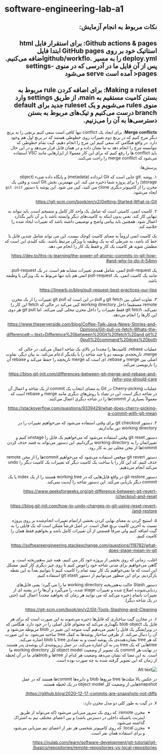 # software-engineering-lab-a1

<div dir='rtl'>

نکات مربوط به انجام آزمایش:
-
**Github actions & pages**:
برای استقرار فایل html استاتیک خود بر روی GitHub pages ابتدا فایل deploy.yml را به مسیر .github/workfloاضافه می‌کنیم. پس از آن فایل ما در آدرسی که در منوی settings->pages آمده است serve می‌شود
-
**Making a ruleset**:
برای اضافه کردن rule  مربوط به بستن کامیت مستقیم به main، از طریق settings وارد منوی rules می‌شویم و یک ruleset جدید برای default branch درست می‌کنیم و تیک‌های مربوط به بستن دسترسی‌ها به آن را می‌زنیم.
-
**Merge conflicts**:
برای ایجاد یک conflict تنها کافی است سعی کنیم برنچی را  به برنچ دیگر مرج کنیم که در برنچ دوم تغییرات روی خطوطی هستند که در برنچ اول هم وجود دارد. در واقع هنگامی که سعی کنیم این مرج را انجام دهیم، گیت تمام خطوطی که نتوانسته مرج را انجام دهد به ما نشان داده و در همان فایل قرار می‌دهد و در این حال  باید conflict ها را رفع کنیم که برای این کار معمولا از ابزارهایی مانند VSC استفاده می‌شود که merge conflict را راحت می‌کنند.
  
پرسش‌ها:

۱. پوشه .git جایی است که Git ابرداده (metadata) و پایگاه داده شیء (object storage) را برای پروژه شما ذخیره می کند. این مهمترین بخش Git است و وقتی یک مخزن را از کامپیوتر دیگری clone می کنید، کپی می شود.
این پوشه با دستور ```git init``` ایجاد می‌شود.

https://git-scm.com/book/en/v2/Getting-Started-What-is-Git

۲. کامیت اتمی، کامیتی است که شامل یک واحد کار  کامل و منسجم است. باید بتواند به تنهایی کار کند، یعنی بدون اینکه به کامیت‌های دیگر وابسته باشد یا بر آن تأثیر بگذارد اعمال شود. همچنین باید پیامی واضح و توصیفی داشته باشد که تغییرات ایجاد شده را خلاصه کند.

یک کامیت اتمی لزوماً به معنای کامیت کوچک نیست. این می تواند شامل چندین فایل یا خط کد باشد، به شرطی که به یک وظیفه یا ویژگی مرتبط باشند. نکته کلیدی این است که مطمئن شوید هر کامیت یک کار و فقط یک کار را انجام می دهد.

https://dev.to/this-is-learning/the-power-of-atomic-commits-in-git-how-and-why-to-do-it-54mn#

یک pull-request اتمی، شامل همه‌ی تغییرات مشابه هم است، در یک pull-request. مانند یک کامیت اتمی، یک pull-request اتمی هم باید تنها مربوط به یک ویژگی یا وظیفه باشد.

https://linearb.io/blog/pull-request-best-practices-our-tips

۳. تفاوت اصلی بین git fetch و pull در این است که git pull تغییرات را از یک مخزن remote مستقیما داخل working directory کپی می‌کند در حالی که fetch این کار را نمی‌کند. git fetch فقط تغییرات را داخل مخزن محلی کپی می‌کند. اما git pull هر دوی این کارها را انجام می‌دهد.

https://www.theserverside.com/blog/Coffee-Talk-Java-News-Stories-and-Opinions/Git-pull-vs-fetch-Whats-the-difference#:~:text=Difference%20between%20Git%20fetch%20and,git%20pull%20command%20does%20both.

 عملیات rebase، کامیت‌ها را مجددا در بالای یک شاخه اعمال می‌کند، در حالی که merge، تاریخجه‌ی توسعه دو یا چند شاخه را با یکدیگر ادغام می‌کند. 
به بیان دیگر، تفاوت اصلی بین merge و rebase، ای است که merge تاریخچه را حفظ می‌کند و rebase آن را بازنویسی می‌کند.

https://blog.git-init.com/differences-between-git-merge-and-rebase-and-why-you-should-care/


عملیات Cherry-picking در Git به معنای انتخاب یک commit از یک شاخه و اعمال آن در شاخه دیگر است.
این در تضاد با روش‌های دیگری مانند merge و rebase است که معمولاً بسیاری از commit‌ها را در شاخه دیگری اعمال می‌کنند.

https://stackoverflow.com/questions/9339429/what-does-cherry-picking-a-commit-with-git-mean
  
  
۴. دستور git checkout برای وقتی استفاده می‌شود که می‌خواهیم تغییرات را در working directory 
دور بیاندازیم.

دستور git reset وقتی استفاده می‌شود که می‌خواهیم یک فایل را unstage کنیم و تغییراتمان را به working directory برگردانیم.
این دستور می‌تواند به قصد حذف کردن commitها از مخن محلی نیز به کار رود.

دستور git revert  موقعی استفاده می‌شود که می‌خواهیم commitها را از مخن remote  حذف کنیم. 
که این کار را با ساخت یک کامیت دیگر که تغییرات یک کامیت دیگر را undo می‌کند انجام می‌دهیم.


دستور git restore در واقع فایل‌هایی که در working tree هستند را از یک index یا یک commit دیگر بازیابی می‌کند. این دستور شاخه را آپدیت نمی‌کند. 


https://www.geeksforgeeks.org/git-difference-between-git-revert-checkout-and-reset/

https://blog.git-init.com/how-to-undo-changes-in-git-using-reset-revert-and-restore/


۵. استیج کردن به معنای نهایی کردن بخشی از/تمام تغییرات انجام‌شده بر روی پروژه نسبت به آخرین کامیت برنچ فعال است. در اصل فرضاً ممکن است که یک فایلی را به گیت  اضافه کنیم ولی صرفاً قسمتی از آن تغییرات کامل باشد و بخواهیم فقط همان را کامیت کنیم.

https://softwareengineering.stackexchange.com/questions/119782/what-does-stage-mean-in-git


اغلب، زمانی که روی بخشی از پروژه خود کار می کنیم، همه چیز به‌هم‌ریخته است. و گاهی می‌خواهیم برای مدتی شاخه خود راعوض کنیم تا روی چیز دیگری کار کنیم. مشکل این است که ما نمی‌خواهیم یک کار نیمه تمام را کامیت کنیم تا بتوانیم بعداً به این نقطه بازگردیم. برای این منظور می‌توانیم از دستور git stash استفاده کنیم.

دستور Stash حالت به‌هم‌ریخته working directory ما را می گیرد؛ یعنی فایل‌های ردیابی‌شونده اصلاح شده و تغییرات stage شده، را می‌گیرد و  آن‌ها را در پشته ای از‌ تغییرات ناتمام ذخیره می‌کند که می توانید هر زمان که بخواهید مجدداً اعمال کنید (حتی در یک شاخه دیگر).

https://git-scm.com/book/en/v2/Git-Tools-Stashing-and-Cleaning


۶. در مخازن گیت ساختاری که فایل‌ها ذحیره می‌شوند به این صورت است که برای هر فایل یک 
blob object
نگهداری می‌کند که محتوای فایل اصلی را در خود دارد. هنگامی که در ویرایشگر یک فایل را تغییر می‌دهیم گیت متوجه این تغییر در 
blob 
مربوطه می‌شود و آن را دنبال می‌کند. از طرفی ساختار پوشه‌ها به کمک 
tree
ساخته می‌شود. به این صورت که هر 
tree
نشان‌دهنده‌ی یک پوشه است و به تعدادی 
tree
یا
blob 
اشاره می‌کند. 
treeهایی
که یک 
tree
پدر به آن اشاره می‌کند، در عمل زیرپوشه‌ی آن پوشه‌ی پدر هستند.
در نهایت هر 
commit
یک تصویر از وضعیت 
object model
کل 
working directory
ما است. به این معنا که نشان می‌دهد وضعیت هر کدام از 
treeها
و
blobهای 
ما در آن لحظه از زمان که این تصویر گرفته شده به چه صورت بوده است.

![Alt text](https://github.blog/wp-content/uploads/2020/12/commit.png?resize=399%2C268?w=399)

در عکس بالا مثلث‌ها 
tree
مربع‌ها 
blob
و
دایره‌ها
commitها 
هستند که در عمل 
snapshotهایی
از وضعیت کل 
object model
در یک لحظه هستند.


https://github.blog/2020-12-17-commits-are-snapshots-not-diffs/


۷. 
در گیت به طور کلی دو مدل مخزن دارد:
- مخزن remote: که روی یک سرور میزبانی می‌شود (که می‌تواند از طریق اینترنت یاشبکه داخلی در دسترس باشد) و بین اعضای مختلف تیم به اشتراک گذاشته می‌شود.
- مخزن local: که روی کامپیوتر شخصی هر نفر از اعضای تیم میزبانی می‌شود و برای استفاده همان نفر است.

https://nulab.com/learn/software-development/git-tutorial/git-basics/repositories/remote-repositories-vs-local-repositories/
